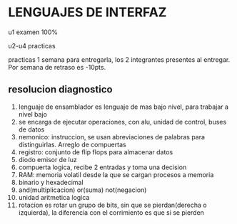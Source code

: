 # LENGUAJES DE INTERFAZ
u1 examen 100%

u2-u4 practicas

practicas 1 semana para entregarla, los 2 integrantes presentes al entregar. Por semana de retraso es -10pts.

## resolucion diagnostico
1. lenguaje de ensamblador es lenguaje de mas bajo nivel, para trabajar a nivel bajo
2. se encarga de ejecutar operaciones, con alu, unidad de control, buses de datos
4. nemonico: instruccion, se usan abreviaciones de palabras para distinguirlas. Arreglo de compuertas
5. registro: conjunto de flip flops para almacenar datos
6. diodo emisor de luz
7. compuerta logica, recibe 2 entradas y toma una decision
8. RAM: memoria volatil desde la que se cargan procesos a memoria
9. binario y hexadecimal
10. and(multiplicacion) or(suma) not(negacion)
11. unidad aritmetica logica
12. rotacion es rotar un grupo de bits, sin que se pierdan(derecha o izquierda), la diferencia con el corrimiento es que si se pierden 